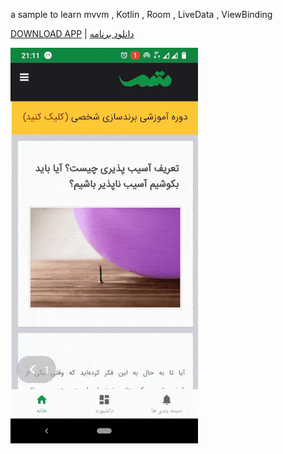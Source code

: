 a sample to learn mvvm , Kotlin , Room , LiveData , ViewBinding


[DOWNLOAD APP](https://github.com/saeedhassankhan/motamem/blob/master/data/release-1.0.apk) | [دانلود برنامه](https://github.com/saeedhassankhan/motamem/blob/master/data/release-1.0.apk)


![Alt Text](https://github.com/saeedhassankhan/motamem/blob/master/data/demo.gif)
